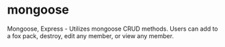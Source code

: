 # mongoose
Mongoose, Express - Utilizes mongoose CRUD methods. Users can add to a fox pack, destroy, edit any member, or view any member.
